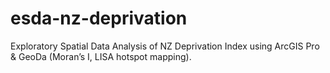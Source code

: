 # esda-nz-deprivation
Exploratory Spatial Data Analysis of NZ Deprivation Index using ArcGIS Pro &amp; GeoDa (Moran’s I, LISA hotspot mapping).
